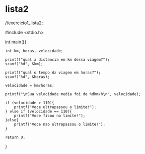 # lista2
//exercicio1_lista2;

#include <stdio.h>

int main(){
	
	int km, horas, velocidade;
	
	printf("qual a distancia em km dessa viagem?");
	scanf("%d", &km);
	
	printf("qual o tempo da viagem em horas?");
	scanf("%d", &horas);
	
	velocidade = km/horas;
	
	printf("\nSua velocidade media foi de %dkm/h\n", velocidade);
	
	if (velocidade > 110){
		printf("Voce ultrapassou o limite!");
	} else if (velocidade == 110){
		printf("Voce ficou no limite!");
	}else{
		printf("Voce nao ultrapassou o limite!");
	}
	
	return 0;
}

